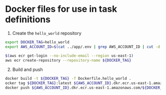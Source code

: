 # Docker files for use in task definitions

1. Create the `hello_world` repository

```bash
export DOCKER_TAG=hello_world
export AWS_ACCOUNT_ID=$(cat ../app/.env | grep AWS_ACCOUNT_ID | cut -d'=' -f 2) 

$(aws ecr get-login --no-include-email --region us-east-1)
aws ecr create-repository --repository-name ${DOCKER_TAG}
```

2. Build and push

```bash
docker build -t ${DOCKER_TAG} -f Dockerfile.hello_world .
ocker tag ${DOCKER_TAG}:latest ${AWS_ACCOUNT_ID}.dkr.ecr.us-east-1.amazonaws.com/${DOCKER_TAG}:latest
docker push ${AWS_ACCOUNT_ID}.dkr.ecr.us-east-1.amazonaws.com/${DOCKER_TAG}:latest
```
